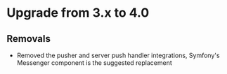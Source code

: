 # Upgrade from 3.x to 4.0

## Removals

- Removed the pusher and server push handler integrations, Symfony's Messenger component is the suggested replacement
